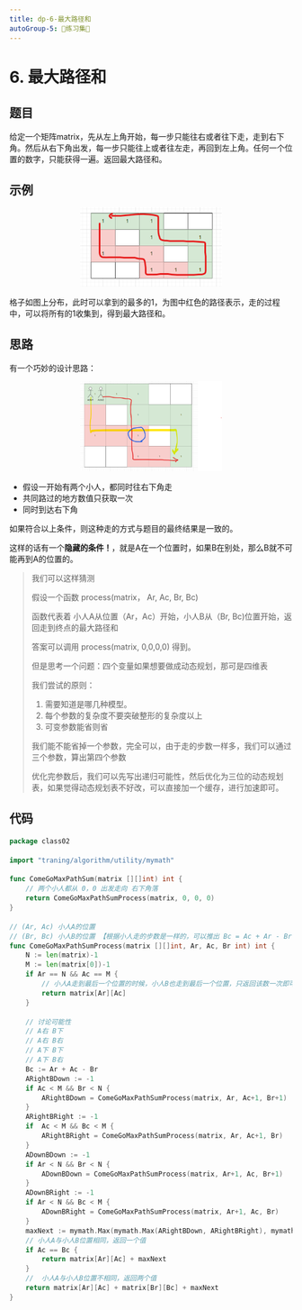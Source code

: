 ```yaml
---
title: dp-6-最大路径和
autoGroup-5: 📒练习集📒
---
```


# 6. 最大路径和

## 题目

给定一个矩阵matrix，先从左上角开始，每一步只能往右或者往下走，走到右下角。然后从右下角出发，每一步只能往上或者往左走，再回到左上角。任何一个位置的数字，只能获得一遍。返回最大路径和。

## 示例

<center>
	<img src="/part_two_6_cherry_pickup.assets/image-20230312223214648.png" alt="drawing" width="50%"/>
</center>

格子如图上分布，此时可以拿到的最多的1，为图中红色的路径表示，走的过程中，可以将所有的1收集到，得到最大路径和。

## 思路

有一个巧妙的设计思路：

<center>
	<img src="/part_two_6_cherry_pickup.assets/image-20230312224035615.png" alt="drawing" width="50%"/>
</center>

- 假设一开始有两个小人，都同时往右下角走
- 共同路过的地方数值只获取一次
- 同时到达右下角

如果符合以上条件，则这种走的方式与题目的最终结果是一致的。

这样的话有一个**隐藏的条件！**，就是A在一个位置时，如果B在别处，那么B就不可能再到A的位置的。

> 我们可以这样猜测
>
> 假设一个函数 process(matrix， Ar, Ac, Br, Bc)
>
> 函数代表着 小人A从位置（Ar，Ac）开始，小人B从（Br, Bc)位置开始，返回走到终点的最大路径和
>
> 答案可以调用 process(matrix, 0,0,0,0) 得到。
>
> 但是思考一个问题：四个变量如果想要做成动态规划，那可是四维表
>
> 我们尝试的原则：
>
> 1. 需要知道是哪几种模型。 
> 2. 每个参数的复杂度不要突破整形的复杂度以上
> 3. 可变参数能省则省
>
> 我们能不能省掉一个参数，完全可以，由于走的步数一样多，我们可以通过三个参数，算出第四个参数
>
> 优化完参数后，我们可以先写出递归可能性，然后优化为三位的动态规划表，如果觉得动态规划表不好改，可以直接加一个缓存，进行加速即可。

## 代码

```go
package class02

import "traning/algorithm/utility/mymath"

func ComeGoMaxPathSum(matrix [][]int) int {
	// 两个小人都从 0，0 出发走向 右下角落
	return ComeGoMaxPathSumProcess(matrix, 0, 0, 0)
}

// (Ar, Ac) 小人A的位置
// (Br, Bc) 小人B的位置 【根据小人走的步数是一样的，可以推出 Bc = Ac + Ar - Br
func ComeGoMaxPathSumProcess(matrix [][]int, Ar, Ac, Br int) int {
	N := len(matrix)-1
	M := len(matrix[0])-1
	if Ar == N && Ac == M {
		// 小人A走到最后一个位置的时候，小人B也走到最后一个位置，只返回该数一次即可
		return matrix[Ar][Ac]
	}

	// 讨论可能性
	// A右 B下
	// A右 B右
	// A下 B下
	// A下 B右
	Bc := Ar + Ac - Br
	ARightBDown := -1
	if Ac < M && Br < N {
		ARightBDown = ComeGoMaxPathSumProcess(matrix, Ar, Ac+1, Br+1)
	}
	ARightBRight := -1
	if  Ac < M && Bc < M {
		ARightBRight = ComeGoMaxPathSumProcess(matrix, Ar, Ac+1, Br)
	}
	ADownBDown := -1
	if Ar < N && Br < N {
		ADownBDown = ComeGoMaxPathSumProcess(matrix, Ar+1, Ac, Br+1)
	}
	ADownBRight := -1
	if Ar < N && Bc < M {
		ADownBRight = ComeGoMaxPathSumProcess(matrix, Ar+1, Ac, Br)
	}
	maxNext := mymath.Max(mymath.Max(ARightBDown, ARightBRight), mymath.Max(ADownBDown, ADownBRight))
	// 小人A与小人B位置相同，返回一个值
	if Ac == Bc {
		return matrix[Ar][Ac] + maxNext
	}
	//  小人A与小人B位置不相同，返回两个值
	return matrix[Ar][Ac] + matrix[Br][Bc] + maxNext
}
```

